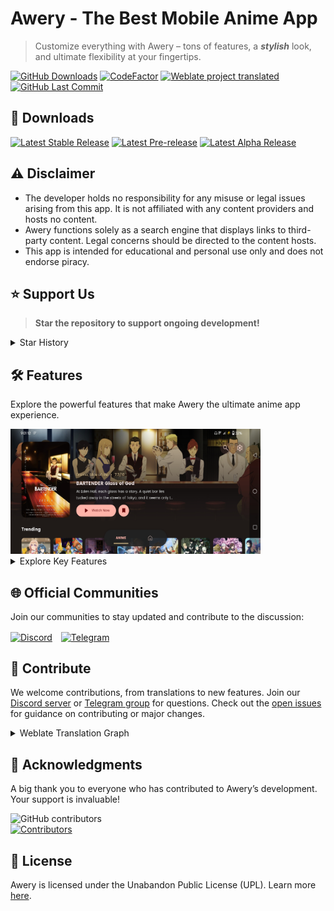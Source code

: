 # Awery - The Best Mobile Anime App
> Customize everything with Awery – tons of features, a <b><i>stylish</i></b> look, and ultimate flexibility at your fingertips.

<p>
  <a href="https://github.com/MrBoomDeveloper/Awery/releases"><img src="https://img.shields.io/github/v/release/MrBoomDeveloper/Awery?label=Downloads&style=flat-square" alt="GitHub Downloads"></a>
  <a href="https://www.codefactor.io/repository/github/MrBoomDeveloper/Awery"><img src="https://img.shields.io/codefactor/grade/github/MrBoomDeveloper/Awery?style=flat-square&label=Codefactor" alt="CodeFactor"/></a>
  <a href="https://hosted.weblate.org/projects/awery/awery-android-client/"><img alt="Weblate project translated" src="https://img.shields.io/weblate/progress/awery?label=Translated&style=flat-square"></a>
  <a href="https://github.com/MrBoomDeveloper/Awery/commits/main">
    <img src="https://img.shields.io/github/last-commit/MrBoomDeveloper/Awery?label=Latest Commit&style=flat-square" alt="GitHub Last Commit">
  </a>
</p>

## 🚀 Downloads
<p>
   <a href="https://github.com/mrboomdeveloper/awery/releases/latest"><img src="https://img.shields.io/github/v/release/mrboomdeveloper/awery?display_name=tag&style=flat-square&logoColor=06599d&label=Stable&labelColor=06599d&color=043b69" alt="Latest Stable Release"/></a>
   <a href="https://github.com/mrboomdeveloper/awery/releases"><img src="https://img.shields.io/github/v/release/mrboomdeveloper/awery?include_prereleases&display_name=tag&style=flat-square&logoColor=2c2c47&label=Beta&color=818cf8" alt="Latest Pre-release"/></a>
   <a href="https://github.com/itsmechinmoy/awery-updater/releases/latest"><img src="https://img.shields.io/github/v/release/itsmechinmoy/awery-updater?display_name=tag&style=flat-square&label=Alpha&color=e23629" alt="Latest Alpha Release"/></a>
</p>

## ⚠️ Disclaimer
- The developer holds no responsibility for any misuse or legal issues arising from this app. It is not affiliated with any content providers and hosts no content.
- Awery functions solely as a search engine that displays links to third-party content. Legal concerns should be directed to the content hosts.
- This app is intended for educational and personal use only and does not endorse piracy.

## ⭐ Support Us
> **Star the repository to support ongoing development!**
<details>
  <summary>Star History</summary>
  <a href="https://github.com/MrBoomDeveloper/Awery/stargazers">
    <picture>
      <source media="(prefers-color-scheme: dark)" srcset="https://api.star-history.com/svg?repos=MrBoomDeveloper/Awery&Date&theme=dark" />
      <source media="(prefers-color-scheme: light)" srcset="https://api.star-history.com/svg?repos=MrBoomDeveloper/Awery&Date" />
      <img alt="Star History Chart" src="https://api.star-history.com/svg?repos=MrBoomDeveloper/Awery&Date" width="400" height="200" />
    </picture>
  </a>
</details>

## 🛠 Features
Explore the powerful features that make Awery the ultimate anime app experience.

<img src="https://raw.githubusercontent.com/MrBoomDeveloper/Awery/master/docs/screenshot1.jpg" alt="Screenshot" width="400" height="200"/>
<details>
<summary>Explore Key Features</summary>
<ul>
  <li>Full integration with Aniyomi extensions for enhanced functionality.</li>
  <li>Sync your progress seamlessly with AniList, MyAnimeList, Shikimori, and more.</li>
  <li>Engage with community comments and share your thoughts.</li>
  <li>Global accessibility with multi-language support.</li>
  <li>Advanced filtering options, including the ability to exclude specific genres.</li>
  <li>Easily blacklist unwanted content and manage your library.</li>
</ul>
</details>

## 🌐 Official Communities
Join our communities to stay updated and contribute to the discussion:

<a href="https://discord.com/invite/yepfCz4pvW" style="margin-right: 10px; display: inline-block;"><img src="https://uxwing.com/wp-content/themes/uxwing/download/brands-and-social-media/discord-round-color-icon.png" alt="Discord" height="40" style="vertical-align: middle;"></a>
<a href="https://t.me/mrboomdev_awery" style="display: inline-block;"><img src="https://upload.wikimedia.org/wikipedia/commons/8/82/Telegram_logo.svg" alt="Telegram" height="40" style="vertical-align: middle;"></a>

## 🤝 Contribute
We welcome contributions, from translations to new features. Join our [Discord server](https://discord.com/invite/yepfCz4pvW) or [Telegram group](https://t.me/mrboomdev_awery) for questions. Check out the [open issues](https://github.com/MrBoomDeveloper/Awery/issues) for guidance on contributing or major changes.
<details>
<summary>Weblate Translation Graph</summary>
<a href="https://hosted.weblate.org/engage/awery/"><img src="https://hosted.weblate.org/widget/awery/awery-android-client/multi-auto.svg" alt="Translation status" /></a>
</details>

## 💖 Acknowledgments
A big thank you to everyone who has contributed to Awery’s development. Your support is invaluable!

<a href="https://github.com/brahmkshatriya/echo/graphs/contributors">
  <img alt="GitHub contributors" src="https://img.shields.io/github/contributors/MrBoomDeveloper/Awery?style=flat-square&label=Contributors%20%3A&labelColor=%230f1318&color=%230f1318" align="left">
</a>
<br>
<a href="https://github.com/MrBoomDeveloper/Awery/graphs/contributors">
  <img src="https://contrib.rocks/image?repo=MrBoomDeveloper/Awery" alt="Contributors">
</a>

## 🪪 License
Awery is licensed under the Unabandon Public License (UPL). Learn more [here](LICENSE.md).
